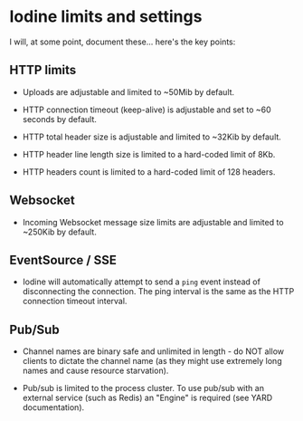 # Iodine limits and settings

I will, at some point, document these... here's the key points:

## HTTP limits

* Uploads are adjustable and limited to ~50Mib by default.

* HTTP connection timeout (keep-alive) is adjustable and set to ~60 seconds by default.

* HTTP total header size is adjustable and limited to ~32Kib by default.

* HTTP header line length size is limited to a hard-coded limit of 8Kb.

* HTTP headers count is limited to a hard-coded limit of 128 headers.

## Websocket

* Incoming Websocket message size limits are adjustable and limited to ~250Kib by default.

## EventSource / SSE

* Iodine will automatically attempt to send a `ping` event instead of disconnecting the connection. The ping interval is the same as the HTTP connection timeout interval.

## Pub/Sub

* Channel names are binary safe and unlimited in length - do NOT allow clients to dictate the channel name (as they might use extremely long names and cause resource starvation).

* Pub/sub is limited to the process cluster. To use pub/sub with an external service (such as Redis) an "Engine" is required (see YARD documentation).
